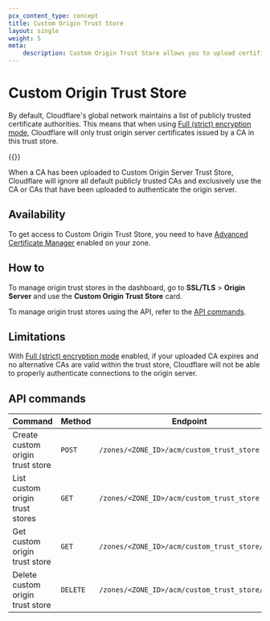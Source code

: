 ```yaml
---
pcx_content_type: concept
title: Custom Origin Trust Store
layout: single
weight: 5
meta:
    description: Custom Origin Trust Store allows you to upload certificate authorities (CAs) that Cloudflare will use to authenticate connections to your origin server.
---
```


# Custom Origin Trust Store

By default, Cloudflare's global network maintains a list of publicly trusted certificate authorities. This means that when using [Full (strict) encryption mode](/ssl/origin-configuration/ssl-modes/full-strict/), Cloudflare will only trust origin server certificates issued by a CA in this trust store.

{{<render file="_custom-origin-trust-store-definition.md">}}
<br />

When a CA has been uploaded to Custom Origin Server Trust Store, Cloudflare will ignore all default publicly trusted CAs and exclusively use the CA or CAs that have been uploaded to authenticate the origin server.

## Availability

To get access to Custom Origin Trust Store, you need to have [Advanced Certificate Manager](/ssl/edge-certificates/advanced-certificate-manager/) enabled on your zone.

## How to

To manage origin trust stores in the dashboard, go to **SSL/TLS** > **Origin Server** and use the **Custom Origin Trust Store** card.

To manage origin trust stores using the API, refer to the [API commands](#api-commands).

## Limitations

With [Full (strict) encryption mode](/ssl/origin-configuration/ssl-modes/full-strict/) enabled, if your uploaded CA expires and no alternative CAs are valid within the trust store, Cloudflare will not be able to properly authenticate connections to the origin server.

## API commands

| Command                          | Method   | Endpoint                                       |
| -------------------------------- | -------- | ---------------------------------------------- |
| Create custom origin trust store | `POST`   | `/zones/<ZONE_ID>/acm/custom_trust_store`      |
| List custom origin trust stores  | `GET`    | `/zones/<ZONE_ID>/acm/custom_trust_store`      |
| Get custom origin trust store    | `GET`    | `/zones/<ZONE_ID>/acm/custom_trust_store/<ID>` |
| Delete custom origin trust store | `DELETE` | `/zones/<ZONE_ID>/acm/custom_trust_store/<ID>` |
